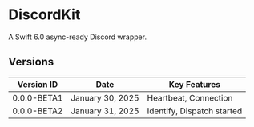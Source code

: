 #  DiscordKit

A Swift 6.0 async-ready Discord wrapper.

## Versions

| Version ID  | Date             | Key Features               |
| ----------- | ---------------- | -------------------------- |
| 0.0.0-BETA1 | January 30, 2025 | Heartbeat, Connection      |
| 0.0.0-BETA2 | January 31, 2025 | Identify, Dispatch started |
